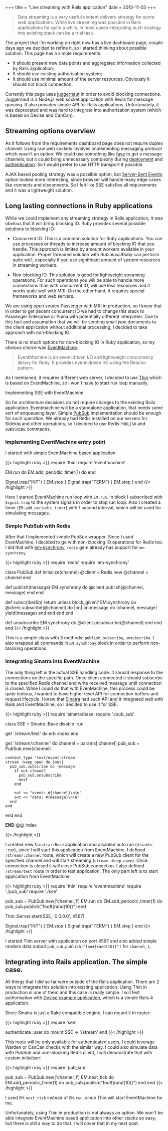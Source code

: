+++
title = "Live streaming with Rails application"
date = 2013-11-03
+++

> Data streaming is a very useful content delivery strategy for some web applications. While live streaming was possible in Rails applications for quite a while, in most cases integrating such strategy into existing stack can be a trial task. 

The project that I'm working on right now has a live dashboard page, couple days ago we decided to refine it, so I started thinking about possible solution. This page has a simple requirements:

- It should present new data points and aggregated information collected by Rails application;
- It should use existing authorisation system;
- It should use minimal amount of the server resources. Obviously it should not block connection.

Currently this page uses [juggernaut](https://github.com/maccman/juggernaut) in order to avoid blocking connections. Juggernaut is a Node.js web socket application with Redis for message queuing. It also provides simple API for Rails applications. Unfortunately, it was deprecated and was hard to integrate into authorisation system (which is based on Devise and CanCan).

## Streaming options overview

As it follows from the requirements dashboard page does not require duplex channel. Using raw web sockets involves implementing messaging protocol which wasn't an option. We could use something like [faye](http://faye.jcoglan.com/) to get a message channels, but it could bring unnecessary complexity during [deployment](https://github.com/faye/faye/wiki/Deploy-Best-Practices) and [authentication](http://faye.jcoglan.com/security.html). So I would prefer to use HTTP transport if possible.

AJAX based pooling strategy was a possible option, but [Server-Sent Events](http://dev.w3.org/html5/eventsource/) option looked more interesting, since browser will handle many edge cases like connects and disconnects. So I felt like SSE satisfies all requirements and it was a lightweight solution.

## Long lasting connections in Ruby applications

While we could implement any streaming strategy in Rails application, it was obvious that it will bring blocking IO. Ruby provides several possible solutions to blocking IO:

- Concurrent IO. This is a common solution for Ruby applications. You can use processes or threads to increase amount of blocking IO that you handle. This approach is limited by amount workers available in your application. Proper threaded solution with Rubinius/JRuby can perform quite well, especially if you use significant amount of system resources in streaming workers.

- Non-blocking IO. This solution is good for lightweight streaming operations. For such operations you will be able to handle more connections than with concurrent IO, will use less resources and it works quite well with MRI. On the other hand, it requires special frameworks and web servers.

We are using open source Passenger with MRI in production, so I knew that in order to get decent concurrent IO we had to change this stack to Passenger Enterprise or Puma with potentially different interpreter. Due to this fact and assumption that we will be sending small json documents to the client application without additional processing, I decided to take approach with non-blocking IO.

There is no much options for non-blocking IO in Ruby application, so my obvious choice was [EventMachine](https://github.com/eventmachine/eventmachine).

> EventMachine is an event-driven I/O and lightweight concurrency library for Ruby. It provides event-driven I/O using the Reactor pattern.

As I mentioned, it requires different web server, I decided to use [Thin](http://code.macournoyer.com/thin/) which is based on EventMachine, so I won't have to start run loop manually.

Implementing SSE with EventMachine

So far architecture decisions do not require changes to the existing Rails application. Eventmachine will be a standalone application, that needs some sort of enqueueing layer. Simple [PubSub](http://en.wikipedia.org/wiki/Publish/subscribe) implementation should be enough for such operation. We already had Redis installed on our servers for Sidekiq and other operations, so I decided to use Redis `PUBLISH` and `SUBSCRIBE` commands.

### Implementing EventMachine entry point

I started with simple EventMachine based application.

{{< highlight ruby >}}
require 'thin'
require 'eventmachine'

EM.run do
  EM.add_periodic_timer(1) do
  end

  Signal.trap("INT")  { EM.stop }
  Signal.trap("TERM") { EM.stop }
end
{{< /highlight >}}

Here I started EventMachine run loop with `EM.run`. In block I subscribed with `Signal.trap` to the system signals in order to stop run loop. Also I created a timer (`EM.add_periodic_timer`) with 1 second interval, which will be used for simulating messages.

### Simple PubSub with Redis

After that I implemented simple PubSub wrapper. Since I used EvenMachine, I decided to go with non-blocking IO operations for Redis too. I did that with [em-synchrony](https://github.com/igrigorik/em-synchrony), `redis` gem already has support for `em-synchrony`.

{{< highlight ruby >}}
require 'redis'
require 'em-synchrony'

class PubSub
  def initialize(channel)
    @client  = Redis.new
    @channel = channel
  end

  def publish(message)
    EM.synchrony do
      @client.publish(@channel, message)
    end
  end

  def subscribe(&b)
    return unless block_given?
    EM.synchrony do
      @client.subscribe(@channel) do |on|
        on.message do |channel, message|
          yield(message)
        end
      end
    end
  end

  def unsubscribe
    EM.synchrony do
      @client.unsubscribe(@channel)
    end
  end
end
{{< /highlight >}}

This is a simple class with 3 methods: `publish`, `subscribe`, `unsubscribe`. I also wrapped all commands in `EM.synchrony` block in order to perform non-blocking operations.

### Integrating Sinatra into EventMachine

The only thing left is the actual SSE handling code. It should response to the connections on the specific path. Once client connected it should subscribe to the specified Redis channel and write received message until connection is closed. While I could do that with EvenMachine, this process could be quite tedious, I wanted to have higher level API for connection buffers and request lifecycle. I knew that [Sinatra](http://sinatrarb.com/) had such API and it integrated well with Rails and EventMachine, so I decided to use it for SSE.

{{< highlight ruby >}}
require 'sinatra/base'
require './pub_sub'

class SSE < Sinatra::Base
  disable :run

  get '/stream/test' do
    erb :index
  end

  get '/stream/:channel' do
    channel = params[:channel]
    pub_sub = PubSub.new(channel)

    content_type 'text/event-stream'
    stream :keep_open do |out|
      pub_sub.subscribe do |message|
        if out.closed?
          pub_sub.unsubscribe
          next
        end

        out << "event: #{channel}\n\n"
        out << "data: #{message}\n\n"
      end
    end
  end
end

__END__
@@ index
<article id="log"></article>
<script>
  var source = new EventSource('/stream/channel_1');
  source.addEventListener('message', function (event) {
    log.innerText += '\n' + event.data;
  }, false);
</script>
{{< /highlight >}}

I created new `Sinatra::Base` application and disabled auto run (`disable :run`), since I will start this application from EventMachine. I defined `/stream/:channel` route, which will create a new PubSub client for the specified channel and will start streaming (`stream :keep_open`). Once connection is closed it will close PubSub connection. I also defined `/stream/test` route in order to test application. The only part left is to start application from EventMachine.

{{< highlight ruby >}}
require 'thin'
require 'eventmachine'
require './pub_sub'
require './sse'

pub_sub = PubSub.new('channel_1')
EM.run do
  EM.add_periodic_timer(1) do
    pub_sub.publish("foo#{rand(10)}")
  end

  Thin::Server.start(SSE, '0.0.0.0', 4567)

  Signal.trap("INT")  { EM.stop }
  Signal.trap("TERM") { EM.stop }
end
{{< /highlight >}}

I started Thin server with application on port 4567 and also added simple random data output `pub_sub.publish("foo#{rand(10)}")` for `channel_1`.

## Integrating into Rails application. The simple case.

All things that I did so far were outside of the Rails application. There are 2 ways to integrate this solution into existing application. Using Thin in production is one of them and this case is really simple. I will test authorisation with [Devise example application](https://github.com/jayshepherd/devise_example), which is a simple Rails 4 application.

Since Sinatra is just a Rake compatible engine, I can mount it in router:

{{< highlight ruby >}}
require 'see'

authenticate :user do
  mount SSE => '/stream'
end
{{< /highlight >}}

This route will be only available for authenticated users, I could leverage Warden or CanCan checks with the similar way. I could also simulate data with PubSub and non-blocking Redis client, I will demonstrate that with custom initialiser:

{{< highlight ruby >}}
require 'pub_sub'

pub_sub = PubSub.new('channel_1')
EM.next_tick do
  EM.add_periodic_timer(1) do
    pub_sub.publish("foo#{rand(10)}")
  end
end
{{< /highlight >}}

I used `EM.next_tick` instead of `EM.run`, since Thin will start EventMachine for me.

Unfortunately, using Thin in production is not always an option. We won't be able integrate EventMachine based application into other stacks so easy, but there is still a way to do that. I will cover that in my next post.
